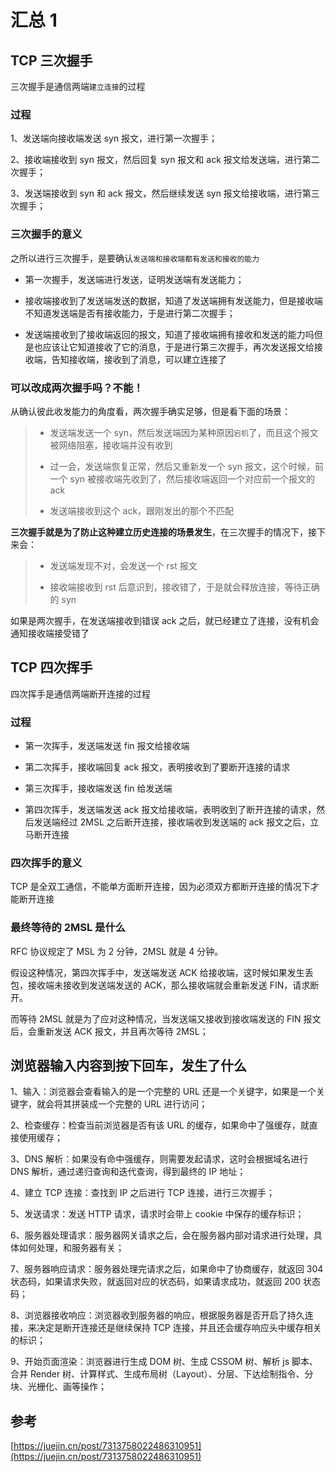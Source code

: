 # 汇总 1

## TCP 三次握手

三次握手是通信两端`建立连接`的过程

### 过程

1、发送端向接收端发送 syn 报文，进行第一次握手；

2、接收端接收到 syn 报文，然后回复 syn 报文和 ack 报文给发送端，进行第二次握手；

3、发送端接收到 syn 和 ack 报文，然后继续发送 syn 报文给接收端，进行第三次握手；

### 三次握手的意义

之所以进行三次握手，是要确认`发送端和接收端都有发送和接收的能力`

- 第一次握手，发送端进行发送，证明发送端有发送能力；

- 接收端接收到了发送端发送的数据，知道了发送端拥有发送能力，但是接收端不知道发送端是否有接收能力，于是进行第二次握手；

- 发送端接收到了接收端返回的报文，知道了接收端拥有接收和发送的能力吗但是也应该让它知道接收了它的消息，于是进行第三次握手，再次发送报文给接收端，告知接收端，接收到了消息，可以建立连接了

### 可以改成两次握手吗？不能！

从确认彼此收发能力的角度看，两次握手确实足够，但是看下面的场景：

> - 发送端发送一个 syn，然后发送端因为某种原因`宕机`了，而且这个报文被网络阻塞，接收端并没有收到
>
> - 过一会，发送端恢复正常，然后又重新发一个 syn 报文，这个时候，前一个 syn 被接收端先收到了，然后接收端返回一个对应前一个报文的 ack
>
> - 发送端接收到这个 ack，跟刚发出的那个不匹配

**三次握手就是为了防止这种建立历史连接的场景发生**，在三次握手的情况下，接下来会：

> - 发送端发现不对，会发送一个 rst 报文
>
> - 接收端接收到 rst 后意识到，接收错了，于是就会释放连接，等待正确的 syn

如果是两次握手，在发送端接收到错误 ack 之后，就已经建立了连接，没有机会通知接收端接受错了

## TCP 四次挥手

四次挥手是通信两端断开连接的过程

### 过程

- 第一次挥手，发送端发送 fin 报文给接收端

- 第二次挥手，接收端回复 ack 报文，表明接收到了要断开连接的请求

- 第三次挥手，接收端发送 fin 给发送端

- 第四次挥手，发送端发送 ack 报文给接收端，表明收到了断开连接的请求，然后发送端经过 2MSL 之后断开连接，接收端收到发送端的 ack 报文之后，立马断开连接

### 四次挥手的意义

TCP 是全双工通信，不能单方面断开连接，因为必须双方都断开连接的情况下才能断开连接

### 最终等待的 2MSL 是什么

RFC 协议规定了 MSL 为 2 分钟，2MSL 就是 4 分钟。

假设这种情况，第四次挥手中，发送端发送 ACK 给接收端，这时候如果发生丢包，接收端未接收到发送端发送的 ACK，那么接收端就会重新发送 FIN，请求断开。

而等待 2MSL 就是为了应对这种情况，当发送端又接收到接收端发送的 FIN 报文后，会重新发送 ACK 报文，并且再次等待 2MSL；

## 浏览器输入内容到按下回车，发生了什么

1、输入：浏览器会查看输入的是一个完整的 URL 还是一个关键字，如果是一个关键字，就会将其拼装成一个完整的 URL 进行访问；

2、检查缓存：检查当前浏览器是否有该 URL 的缓存，如果命中了强缓存，就直接使用缓存；

3、DNS 解析：如果没有命中强缓存，则需要发起请求，这时会根据域名进行 DNS 解析，通过递归查询和迭代查询，得到最终的 IP 地址；

4、建立 TCP 连接：查找到 IP 之后进行 TCP 连接，进行三次握手；

5、发送请求：发送 HTTP 请求，请求时会带上 cookie 中保存的缓存标识；

6、服务器处理请求：服务器网关请求之后，会在服务器内部对请求进行处理，具体如何处理，和服务器有关；

7、服务器响应请求：服务器处理完请求之后，如果命中了协商缓存，就返回 304 状态码，如果请求失败，就返回对应的状态码，如果请求成功，就返回 200 状态码；

8、浏览器接收响应：浏览器收到服务器的响应，根据服务器是否开启了持久连接，来决定是断开连接还是继续保持 TCP 连接，并且还会缓存响应头中缓存相关的标识；

9、开始页面渲染：浏览器进行生成 DOM 树、生成 CSSOM 树、解析 js 脚本、合并 Render 树、计算样式、生成布局树（Layout）、分层、下达绘制指令、分块、光栅化、画等操作；

## 参考

[https://juejin.cn/post/7313758022486310951](https://juejin.cn/post/7313758022486310951)
